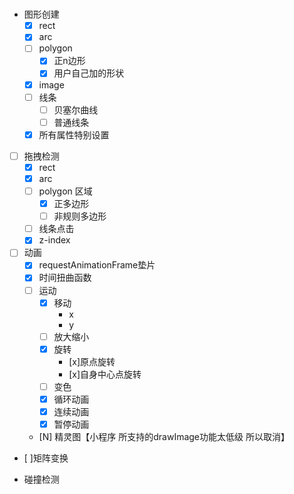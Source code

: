 #

- 图形创建
    - [x] rect
    - [x] arc
    - [ ] polygon
        - [x] 正n边形
        - [x] 用户自己加的形状
    -  [x] image
    -  [ ] 线条    
        -  [ ] 贝塞尔曲线
        -  [ ] 普通线条
    - [x] 所有属性特别设置
-  [ ] 拖拽检测
    -  [x] rect
    -  [x] arc
    -  [ ] polygon 区域 
        -  [x] 正多边形
        -  [ ] 非规则多边形
    -  [ ] 线条点击
    -  [x] z-index
-  [ ] 动画
    -  [x] requestAnimationFrame垫片
    -  [x] 时间扭曲函数
    -  [ ] 运动
        -  [x] 移动
            -  x
            -  y
        -  [ ] 放大缩小
        -  [x] 旋转
            -  [x]原点旋转
            -  [x]自身中心点旋转
        -  [ ] 变色
        -  [x] 循环动画
        -  [x] 连续动画 
        -  [x] 暂停动画
    -  [N] 精灵图【小程序 所支持的drawImage功能太低级 所以取消】
- [ ]矩阵变换

- 碰撞检测